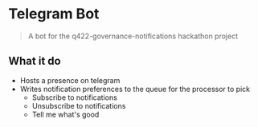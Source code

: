 # Telegram Bot

> A bot for the q422-governance-notifications hackathon project

## What it do

* Hosts a presence on telegram
* Writes notification preferences to the queue for the processor to pick
  * Subscribe to notifications 
  * Unsubscribe to notifications
  * Tell me what's good
